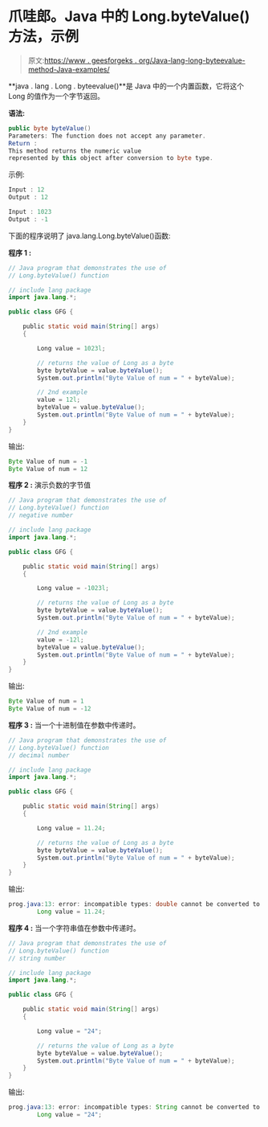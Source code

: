# 爪哇郎。Java 中的 Long.byteValue()方法，示例

> 原文:[https://www . geesforgeks . org/Java-lang-long-byteevalue-method-Java-examples/](https://www.geeksforgeeks.org/java-lang-long-bytevalue-method-java-examples/)

**java . lang . Long . byteevalue()**是 Java 中的一个内置函数，它将这个 Long 的值作为一个字节返回。

**语法:**

```java
public byte byteValue()
Parameters: The function does not accept any parameter.
Return :
This method returns the numeric value 
represented by this object after conversion to byte type.

```

示例:

```java
Input : 12
Output : 12

Input : 1023
Output : -1

```

下面的程序说明了 java.lang.Long.byteValue()函数:

**程序 1 :**

```java
// Java program that demonstrates the use of
// Long.byteValue() function

// include lang package
import java.lang.*;

public class GFG {

    public static void main(String[] args)
    {

        Long value = 1023l;

        // returns the value of Long as a byte
        byte byteValue = value.byteValue();
        System.out.println("Byte Value of num = " + byteValue);

        // 2nd example
        value = 12l;
        byteValue = value.byteValue();
        System.out.println("Byte Value of num = " + byteValue);
    }
}
```

输出:

```java
Byte Value of num = -1
Byte Value of num = 12

```

**程序 2 :** 演示负数的字节值

```java
// Java program that demonstrates the use of
// Long.byteValue() function
// negative number

// include lang package
import java.lang.*;

public class GFG {

    public static void main(String[] args)
    {

        Long value = -1023l;

        // returns the value of Long as a byte
        byte byteValue = value.byteValue();
        System.out.println("Byte Value of num = " + byteValue);

        // 2nd example
        value = -12l;
        byteValue = value.byteValue();
        System.out.println("Byte Value of num = " + byteValue);
    }
}
```

输出:

```java
Byte Value of num = 1
Byte Value of num = -12

```

**程序 3 :** 当一个十进制值在参数中传递时。

```java
// Java program that demonstrates the use of
// Long.byteValue() function
// decimal number

// include lang package
import java.lang.*;

public class GFG {

    public static void main(String[] args)
    {

        Long value = 11.24;

        // returns the value of Long as a byte
        byte byteValue = value.byteValue();
        System.out.println("Byte Value of num = " + byteValue);
    }
}
```

输出:

```java
prog.java:13: error: incompatible types: double cannot be converted to Long
        Long value = 11.24;

```

**程序 4 :** 当一个字符串值在参数中传递时。

```java
// Java program that demonstrates the use of
// Long.byteValue() function
// string number

// include lang package
import java.lang.*;

public class GFG {

    public static void main(String[] args)
    {

        Long value = "24";

        // returns the value of Long as a byte
        byte byteValue = value.byteValue();
        System.out.println("Byte Value of num = " + byteValue);
    }
}
```

输出:

```java
prog.java:13: error: incompatible types: String cannot be converted to Long
        Long value = "24";

```